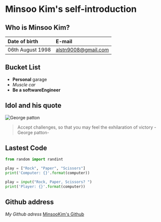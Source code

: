 # Minsoo Kim's self-introduction

## **Who is Minsoo Kim?**

|Date of birth|E-mail|
|:----|:-----|
|06th August 1998|alstn9008@gmail.com|

## Bucket List

* **Personal** garage
* *Muscle car*
* **Be a softwareEngineer**

## Idol and his quote
![George patton](https://upload.wikimedia.org/wikipedia/commons/7/75/General_George_S._Patton_wearing_his_4-star_service_cap.jpg)
> Accept challenges, so that you may feel the exhilaration of victory -George patton-

## Lastest Code
```python
from random import randint

play = ["Rock", "Paper", "Scissors"]
print('Computer: {}'.format(computer))

play = input("Rock, Paper, Scissors? ")
print('Player: {}'.format(computer))
```
## Github address
*My Github adress*
[MinsooKim's Github](https://github.com/alstn9008/)
